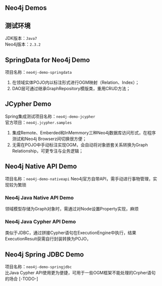 Neo4j Demos
---
## 测试环境
JDK版本：`Java7`  
Neo4j版本：`2.3.2`

## SpringData for Neo4j Demo
项目名称：`neo4j-demo-springdata`
1. 在领域实体POJO内以标注形式进行OGM映射（Relation、Index）；
2. DAO层可通过继承GraphRepository模版类，重用CRUD方法；

## JCypher Demo
Spring集成测试项目名称：`neo4j-demo-jcypher`  
官方项目：`neo4j.jcypher.samples`  
1. 集成Remote、Emberded和InMemmory三种Neo4j数据库访问形式，在程序测试和Neo4j Browserz间切换很方便；
2. 无需在POJO中手动标注实现OGM，会自动将对象嵌套关系转换为Graph Relationship，可更专注与业务逻辑；

## Neo4j Native API Demo
项目名称：`neo4j-demo-nativeapi`
Neo4j官方自带API，需手动进行事物管理，实现较为繁琐
### Neo4j Java Native API Demo
领域模型存储为Graph对象时，需通过对Node设置Property实现，麻烦
### Neo4j Java Cypher API Demo
类似于JDBC，通过拼接Cypher语句在ExecutionEngine中执行，结果ExecutionResult获需自行封装转换为POJO，

## Neo4j Spring JDBC Demo
项目名称：`neo4j-demo-springjdbc`  
比Java Cypher API使用更为便捷，可用于一些OGM框架不能处理的Crpher语句的场合
[-TODO-]
